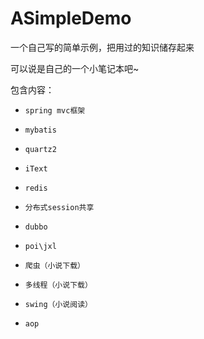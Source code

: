 # ASimpleDemo
一个自己写的简单示例，把用过的知识储存起来

可以说是自己的一个小笔记本吧~

包含内容：
-     spring mvc框架
-     mybatis
-     quartz2
-     iText
-     redis
-     分布式session共享
-     dubbo
-     poi\jxl
-     爬虫（小说下载）
-     多线程（小说下载）
-     swing（小说阅读）
-     aop